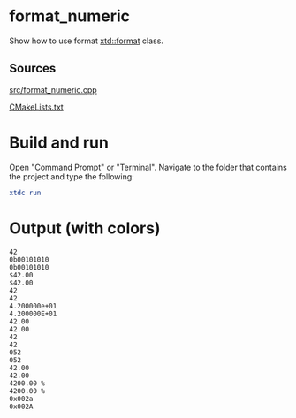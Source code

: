 # format_numeric

Show how to use format [xtd::format](../../../../src/xtd.core/include/xtd/format.h) class.

## Sources

[src/format_numeric.cpp](src/format_numeric.cpp)

[CMakeLists.txt](CMakeLists.txt)

# Build and run

Open "Command Prompt" or "Terminal". Navigate to the folder that contains the project and type the following:

```cmake
xtdc run
```

# Output (with colors)

```
42
0b00101010
0b00101010
$42.00
$42.00
42
42
4.200000e+01
4.200000E+01
42.00
42.00
42
42
052
052
42.00
42.00
4200.00 %
4200.00 %
0x002a
0x002A
```


